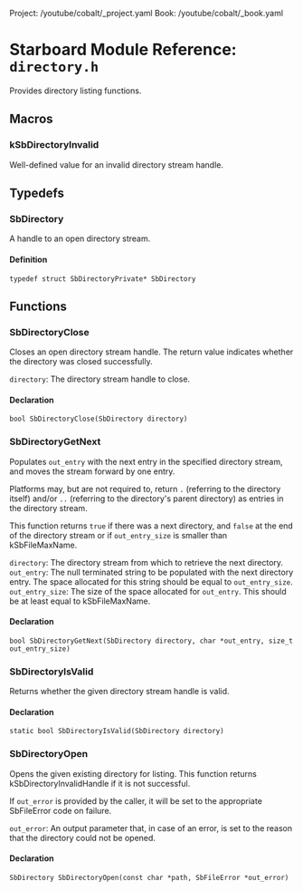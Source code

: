 Project: /youtube/cobalt/_project.yaml
Book: /youtube/cobalt/_book.yaml

# Starboard Module Reference: `directory.h`

Provides directory listing functions.

## Macros

### kSbDirectoryInvalid

Well-defined value for an invalid directory stream handle.

## Typedefs

### SbDirectory

A handle to an open directory stream.

#### Definition

```
typedef struct SbDirectoryPrivate* SbDirectory
```

## Functions

### SbDirectoryClose

Closes an open directory stream handle. The return value indicates whether the
directory was closed successfully.

`directory`: The directory stream handle to close.

#### Declaration

```
bool SbDirectoryClose(SbDirectory directory)
```

### SbDirectoryGetNext

Populates `out_entry` with the next entry in the specified directory stream, and
moves the stream forward by one entry.

Platforms may, but are not required to, return `.` (referring to the directory
itself) and/or `..` (referring to the directory's parent directory) as entries
in the directory stream.

This function returns `true` if there was a next directory, and `false` at the
end of the directory stream or if `out_entry_size` is smaller than
kSbFileMaxName.

`directory`: The directory stream from which to retrieve the next directory.
`out_entry`: The null terminated string to be populated with the next directory
entry. The space allocated for this string should be equal to `out_entry_size`.
`out_entry_size`: The size of the space allocated for `out_entry`. This should
be at least equal to kSbFileMaxName.

#### Declaration

```
bool SbDirectoryGetNext(SbDirectory directory, char *out_entry, size_t out_entry_size)
```

### SbDirectoryIsValid

Returns whether the given directory stream handle is valid.

#### Declaration

```
static bool SbDirectoryIsValid(SbDirectory directory)
```

### SbDirectoryOpen

Opens the given existing directory for listing. This function returns
kSbDirectoryInvalidHandle if it is not successful.

If `out_error` is provided by the caller, it will be set to the appropriate
SbFileError code on failure.

`out_error`: An output parameter that, in case of an error, is set to the reason
that the directory could not be opened.

#### Declaration

```
SbDirectory SbDirectoryOpen(const char *path, SbFileError *out_error)
```

